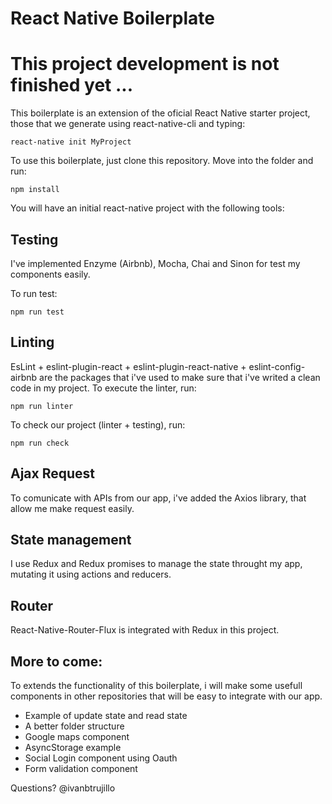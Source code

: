 # React Native Boilerplate

# This project development is not finished yet ...

This boilerplate is an extension of the oficial React Native starter project, those that we generate using react-native-cli and typing:

```
react-native init MyProject
```
To use this boilerplate, just clone this repository. Move into the folder and run:

```
npm install
```
You will have an initial react-native project with the following tools:

## Testing
I've implemented Enzyme (Airbnb), Mocha, Chai and Sinon for test my components easily.

To run test:
```
npm run test
```
## Linting
EsLint + eslint-plugin-react + eslint-plugin-react-native + eslint-config-airbnb are the packages that i've used to make sure that i've writed a clean code in my project. To execute the linter, run:
```
npm run linter
```

To check our project (linter + testing), run:
```
npm run check
```

## Ajax Request
To comunicate with APIs from our app, i've added the Axios library, that allow me make request easily.

## State management
I use Redux and Redux promises to manage the state throught my app, mutating it using actions and reducers.

## Router
React-Native-Router-Flux is integrated with Redux in this project.

## More to come:
To extends the functionality of this boilerplate, i will make some usefull components in other repositories that will be easy to integrate with our app.

* Example of update state and read state
* A better folder structure
* Google maps component
* AsyncStorage example
* Social Login component using Oauth
* Form validation component


Questions? @ivanbtrujillo
